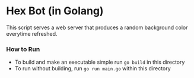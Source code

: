 # Hex Bot (in Golang)
This script serves a web server that produces a random background color everytime refreshed.

### How to Run
* To build and make an executable simple run `go build` in this directory
* To run without building, run `go run main.go` within this directory

